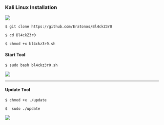 ### Kali Linux Installation
![](https://i.ibb.co/qrGjSCb/1.png)

`$ git clone https://github.com/Eratonos/Bl4ckZ3r0`

`$ cd Bl4ckZ3r0`

`$ chmod +x bl4ckz3r0.sh`

#### Start Tool

`$ sudo bash bl4ckz3r0.sh`

![](https://i.ibb.co/zPbGtdH/1.png)
                
----
#### Update Tool

`$ chmod +x ./update`

`$  sudo ./update`

![](https://i.ibb.co/xY74YQz/1.png)
